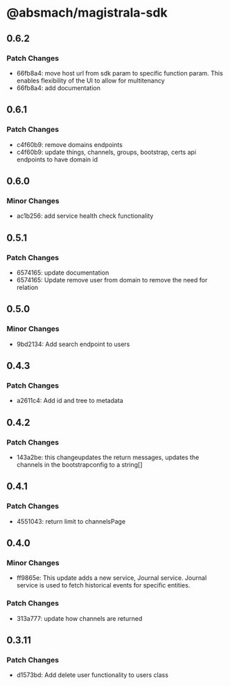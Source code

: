 # @absmach/magistrala-sdk

## 0.6.2

### Patch Changes

- 66fb8a4: move host url from sdk param to specific function param. This enables flexibility of the UI to allow for multitenancy
- 66fb8a4: add documentation

## 0.6.1

### Patch Changes

- c4f60b9: remove domains endpoints
- c4f60b9: update things, channels, groups, bootstrap, certs api endpoints to have domain id

## 0.6.0

### Minor Changes

- ac1b256: add service health check functionality

## 0.5.1

### Patch Changes

- 6574165: update documentation
- 6574165: Update remove user from domain to remove the need for relation

## 0.5.0

### Minor Changes

- 9bd2134: Add search endpoint to users

## 0.4.3

### Patch Changes

- a2611c4: Add id and tree to metadata

## 0.4.2

### Patch Changes

- 143a2be: this changeupdates the return messages, updates the channels in the bootstrapconfig to a string[]

## 0.4.1

### Patch Changes

- 4551043: return limit to channelsPage

## 0.4.0

### Minor Changes

- ff9865e: This update adds a new service, Journal service. Journal service is used to fetch historical events for specific entities.

### Patch Changes

- 313a777: update how channels are returned

## 0.3.11

### Patch Changes

- d1573bd: Add delete user functionality to users class
